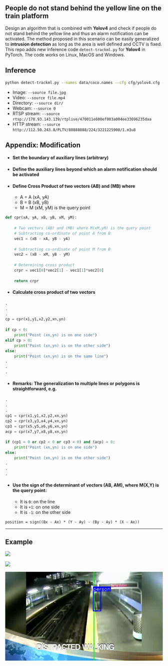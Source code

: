 
## People do not stand behind the yellow line on the train platform

Design an algorithm that is combined with **Yolov4** and check if people do not stand behind the yellow line and thus an alarm notification can be activated. The method proposed in this scenario can be easily generalized to **intrusion detection** as long as the area is well defined and CCTV is fixed. This repo adds new inference code `detect-trackml.py` for **Yolov4** in PyTorch. The code works on Linux, MacOS and Windows.

## Inference

```bash
python detect-trackml.py --names data/coco.names --cfg cfg/yolov4.cfg --weights yolov4.weights --img-size 608 --conf-thres 0.4 --iou-thres 0.6 --source CDS32-1300-1400cut3.mp4 --view-img
```

- Image:  `--source file.jpg`
- Video:  `--source file.mp4`
- Directory:  `--source dir/`
- Webcam:  `--source 0`
- RTSP stream:  `--source rtsp://170.93.143.139/rtplive/470011e600ef003a004ee33696235daa`
- HTTP stream:  `--source http://112.50.243.8/PLTV/88888888/224/3221225900/1.m3u8`

## Appendix: Modification

- #### Set the boundary of auxiliary lines (arbitrary)
- #### Define the auxiliary lines beyond which an alarm notification should be activated
- #### Define Cross Product of two vectors (AB) and (MB) where

    * A = A (xA, yA)
    * B = B (xB, yB)
    * M = M (xM, yM) is the query point

```python    
def cpr(xA, yA, xB, yB, xM, yM):

    # Two vectors (AB) and (MB) where M(xM,yM) is the query point
    # Subtracting co-ordinate of point A from B
    vec1 = (xB - xA, yB - yA)

    # Subtracting co-ordinate of point M from B
    vec2 = (xB - xM, yB - yM)

    # Determining cross product
    crpr = vec1[0]*vec2[1] - vec1[1]*vec2[0]

    return crpr
```

- #### Calculate cross product of two vectors

```python    
.
.
.
cp = cpr(x1,y1,x2,y2,xn,yn)

if cp < 0:
    print("Point (xn,yn) is on one side")
elif cp > 0:
    print("Point (xn,yn) is on the other side")
else:
    print("Point (xn,yn) is on the same line")
.
.
.
```

- #### Remarks: The generalization to multiple lines or polygons is straightforward, e.g. 

```python    
.
.
.
cp1 = cpr(x1,y1,x2,y2,xn,yn)
cp2 = cpr(x3,y3,x4,y4,xn,yn)
cp3 = cpr(x5,y5,x6,y6,xn,yn)
acp = cpr(x7,y7,x8,y8,xn,yn)

if (cp1 < 0 or cp2 < 0 or cp3 < 0) and (acp) > 0:
    print("Point (xn,yn) is on one side")
else:
    print("Point (xn,yn) is on the other side")
.
.
.
```

- #### Use the sign of the determinant of vectors (AB, AM), where M(X,Y) is the query point:

    * It is  `0`: on the line 
    * It is `+1`: on one side
    * It is `-1`: on the other side

```
position = sign((Bx - Ax) * (Y - Ay) - (By - Ay) * (X - Ax))
```

---

## Example
![](test-yellow.gif)

![](test-yellow-track1.gif)

![](test-yellow-track3.gif)



